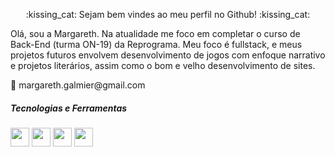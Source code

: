 <p align="center">
:kissing_cat: Sejam bem vindes ao meu perfil no Github! :kissing_cat:

<p align="left">
Olá, sou a Margareth. Na atualidade me foco em completar o curso de Back-End (turma ON-19) da Reprograma. Meu foco é fullstack, e meus projetos futuros envolvem desenvolvimento de jogos com enfoque narrativo e projetos literários, assim como o bom e velho desenvolvimento de sites.
 


<p align="left">
  💌 margareth.galmier@gmail.com
</p>
  
  ##### Tecnologias e Ferramentas
  <img src="https://cdn.jsdelivr.net/gh/devicons/devicon/icons/html5/html5-original.svg" width="30" height="30" /> <img src="https://cdn.jsdelivr.net/gh/devicons/devicon/icons/css3/css3-original.svg"  width="30" height="30" /> 
  <img src="https://cdn.jsdelivr.net/gh/devicons/devicon/icons/javascript/javascript-original.svg"  width="30" height="30"/> 
            <img src="https://cdn.jsdelivr.net/gh/devicons/devicon/icons/git/git-original.svg" width="30" height="30"/> 


<!--
**tipopamela/tipopamela** is a ✨ _special_ ✨ repository because its `README.md` (this file) appears on your GitHub profile.

Here are some ideas to get you started:

- 🔭 I’m currently working on ...
- 🌱 I’m currently learning ...
- 👯 I’m looking to collaborate on ...
- 🤔 I’m looking for help with ...
- 💬 Ask me about ...
- 📫 How to reach me: ...
- 😄 Pronouns: ...
- ⚡ Fun fact: ...
-->
